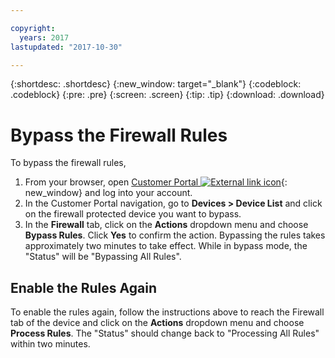 ```yaml
---

copyright:
  years: 2017
lastupdated: "2017-10-30"

---
```


{:shortdesc: .shortdesc}
{:new_window: target="_blank"}
{:codeblock: .codeblock}
{:pre: .pre}
{:screen: .screen}
{:tip: .tip}
{:download: .download}

# Bypass the Firewall Rules

To bypass the firewall rules, 

1. From your browser, open  [Customer Portal ![External link icon](../../icons/launch-glyph.svg "External link icon")](https://control.softlayer.com/){: new_window} and log into your account.
2. In the Customer Portal navigation, go to **Devices > Device List** and click on the firewall protected device you want to bypass.
3.  In the **Firewall** tab, click on the **Actions** dropdown menu and choose **Bypass Rules**. Click **Yes** to confirm the action. Bypassing the rules takes approximately two minutes to take effect. While in bypass mode, the "Status" will be "Bypassing All Rules".

## Enable the Rules Again

To enable the rules again, follow the instructions above to reach the Firewall tab of the device and click on the **Actions** dropdown menu and choose **Process Rules**. The "Status" should change back to "Processing All Rules" within two minutes.
